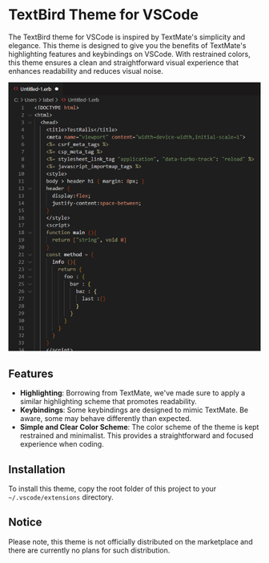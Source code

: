 # TextBird Theme for VSCode

The TextBird theme for VSCode is inspired by TextMate's simplicity and elegance. This theme is designed to give you the benefits of TextMate's highlighting features and keybindings on VSCode. With restrained colors, this theme ensures a clean and straightforward visual experience that enhances readability and reduces visual noise.

![hero](docs/hero.png)

## Features
- **Highlighting**: Borrowing from TextMate, we've made sure to apply a similar highlighting scheme that promotes readability.
- **Keybindings**: Some keybindings are designed to mimic TextMate. Be aware, some may behave differently than expected.
- **Simple and Clear Color Scheme**: The color scheme of the theme is kept restrained and minimalist. This provides a straightforward and focused experience when coding.

## Installation
To install this theme, copy the root folder of this project to your `~/.vscode/extensions` directory.

## Notice
Please note, this theme is not officially distributed on the marketplace and there are currently no plans for such distribution.

